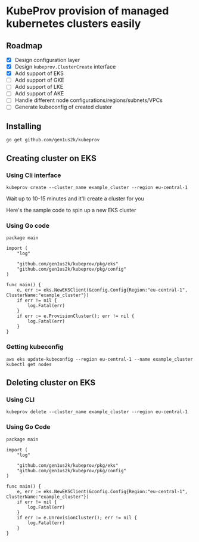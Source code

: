 # KubeProv provision of managed kubernetes clusters easily

## Roadmap 

- [x] Design configuration layer
- [x] Design `kubeprov.ClusterCreate` interface
- [x] Add support of EKS
- [ ] Add support of GKE
- [ ] Add support of LKE
- [ ] Add support of AKE
- [ ] Handle different node configurations/regions/subnets/VPCs
- [ ] Generate kubeconfig of created cluster

## Installing

```
go get github.com/gen1us2k/kubeprov
```

## Creating cluster on EKS

### Using Cli interface

```
kubeprov create --cluster_name example_cluster --region eu-central-1
```

Wait up to 10-15 minutes and it'll create a cluster for you

Here's the sample code to spin up a new EKS cluster

### Using Go code

```
package main

import (
	"log"
	
	"github.com/gen1us2k/kubeprov/pkg/eks"
	"github.com/gen1us2k/kubeprov/pkg/config"
)

func main() {
	e, err := eks.NewEKSClient(&config.Config{Region:"eu-central-1", ClusterName:"example_cluster"})
	if err != nil {
		log.Fatal(err)
	}
	if err := e.ProvisionCluster(); err != nil {
		log.Fatal(err)
	}
}

```

### Getting kubeconfig 

```
aws eks update-kubeconfig --region eu-central-1 --name example_cluster
kubectl get nodes 
```

## Deleting cluster on EKS
### Using CLI

```
kubeprov delete --cluster_name example_cluster --region eu-central-1

```

### Using Go Code

```
package main

import (
	"log"
	
	"github.com/gen1us2k/kubeprov/pkg/eks"
	"github.com/gen1us2k/kubeprov/pkg/config"
)

func main() {
	e, err := eks.NewEKSClient(&config.Config{Region:"eu-central-1", ClusterName:"example_cluster"})
	if err != nil {
		log.Fatal(err)
	}
	if err := e.UnrovisionCluster(); err != nil {
		log.Fatal(err)
	}
}

```
